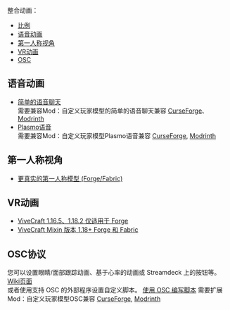 整合动画：
- [比例](https://github.com/tom5454/CustomPlayerModels/wiki/Scaling-zh-CN)
- [语音动画](#voice-animations)
- [第一人称视角](#first-person-view)
- [VR动画](#vr-animations)
- [OSC](#osc-protocol)


<a name="voice-animations"/>

## 语音动画
- [简单的语音聊天](https://www.curseforge.com/minecraft/mc-mods/simple-voice-chat)  
需要兼容Mod：自定义玩家模型的简单的语音聊天兼容 [CurseForge](https://www.curseforge.com/minecraft/mc-mods/cpmsvcc)、[Modrinth](https://modrinth.com/mod/cpmsvcc)
- [Plasmo语音](https://www.curseforge.com/minecraft/mc-mods/plasmo-voice)  
需要兼容Mod：自定义玩家模型Plasmo语音兼容 [CurseForge](https://www.curseforge.com/minecraft/mc-mods/cpmpvc), [Modrinth](https://modrinth.com/mod/cpmpvc)  


<a name="first-person-view"/>

## 第一人称视角
- [更真实的第一人称模型 (Forge/Fabric)](https://www.curseforge.com/minecraft/mc-mods/first-person-model)


<a name="vr-animations"/>

## VR动画
- [ViveCraft 1.16.5、1.18.2 仅适用于 Forge](https://www.vivecraft.org/)
- [ViveCraft Mixin 版本 1.18+ Forge 和 Fabric](https://www.curseforge.com/minecraft/mc-mods/vivecraft)


<a name="osc-protocol"/>

## OSC协议
您可以设置眼睛/面部跟踪动画、基于心率的动画或 Streamdeck 上的按钮等。 
[Wiki页面](https://github.com/tom5454/CustomPlayerModels/wiki/OSC-Setup-zh-CN)  
或者使用支持 OSC 的外部程序设置自定义脚本。 [使用 OSC 编写脚本](https://github.com/tom5454/CustomPlayerModels/wiki/OSC-Setup-zh-CN#scripting)
需要扩展Mod：自定义玩家模型OSC兼容 [CurseForge](https://www.curseforge.com/minecraft/mc-mods/cpmoscc), [Modrinth](https://modrinth.com/mod/cpmoscc)
